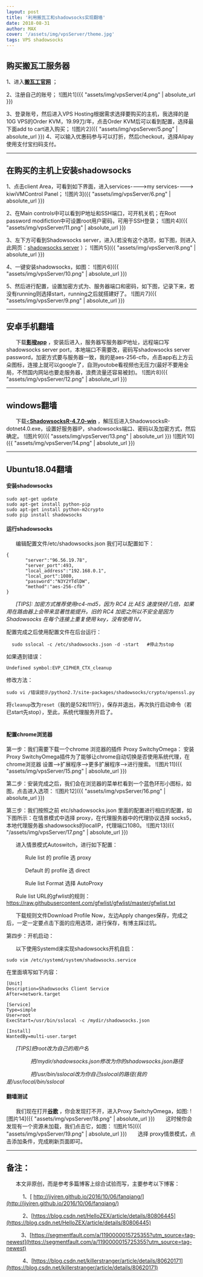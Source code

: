```yaml
---
layout: post
title: '利用搬瓦工和shadowsocks实现翻墙'
date: 2018-08-31
author: MAX
cover: '/assets/img/vpsServer/theme.jpg'
tags: VPS shadowsocks
---
```


## 购买搬瓦工服务器
1、进入[__搬瓦工官网__](https://www.bwh1.net/) ；

2、注册自己的账号；
![图片1]({{ "assets/img/vpsServer/4.png" | absolute_url }})

3、登录账号，然后进入VPS Hosting根据需求选择要购买的主机，我选择的是10G VPS的Order KVM，19.99刀/年，点击Order KVM后可以看到配置，选择最下面add to cart进入购买；
![图片2]({{ "assets/img/vpsServer/5.png" | absolute_url }})
4、可以输入优惠码参与可以打折，然后checkout，选择Alipay使用支付宝扫码支付。

---
## 在购买的主机上安装shadowsocks

1、点击client Area，可看到如下界面，进入services---->my services----> kiwiVMControl Panel；
![图片3]({{ "assets/img/vpsServer/6.png" | absolute_url }})

2、在Main controls中可以看到IP地址和SSH端口，可开机关机；在Root password modifiction中可设置root用户密码，可用于SSH登录；
![图片4]({{ "assets/img/vpsServer/11.png" | absolute_url }})

3、左下方可看到Shadowsocks server，进入(若没有这个选项，如下图，则进入此网页：[shadowsocks server](https://kiwivm.64clouds.com/main-exec.php?mode=extras_shadowsocks) ）；
![图片5]({{ "assets/img/vpsServer/8.png" | absolute_url }})

4、一键安装shadowsocks，如图：
![图片6]({{ "assets/img/vpsServer/10.png" | absolute_url }})

5、然后进行配置，设置加密方式为、服务器端口和密码，如下图，记录下来，若没有running则选择start，running之后就搭建好了。
![图片7]({{ "assets/img/vpsServer/9.png" | absolute_url }})

---
## 安卓手机翻墙

&emsp; &ensp;下载[__影梭app__](https://m.ddooo.com/softdown/75259.htm) ，安装后进入，服务器写服务器IP地址，远程端口写shadowsocks server port，本地端口不需要改，密码写shadowsocks server password，加密方式要与服务器一致，我的是aes-256-cfb，点击app右上方云朵图标，连接上就可以google了，自测youtobe看视频也无压力(最好不要用全局，不然国内网站也要走服务器，浪费流量还容易被封)。
![图片8]({{ "assets/img/vpsServer/12.png" | absolute_url }})

---
## windows翻墙

&emsp; &ensp;下载[<__ShadowsocksR-4.7.0-win__](https://github.com/zhoudaxiaa/ss-client) ，解压后进入ShadowsocksR-dotnet4.0.exe，设置好服务器IP，shadowsocks端口、密码以及加密方式，然后确定。
![图片9]({{ "assets/img/vpsServer/13.png" | absolute_url }})
![图片10]({{ "assets/img/vpsServer/14.png" | absolute_url }})

---
## Ubuntu18.04翻墙

#### 安装shadowsocks

```shell
sudo apt-get update
sudo apt-get install python-pip
sudo apt-get install python-m2crypto
sudo pip install shadowsocks
```

#### 运行shadowsocks

&emsp; &ensp;编辑配置文件/etc/shadowsocks.json 我们可以配置如下：
```shell
{
       "server":"96.56.19.78",
       "server_port":493,
       "local_address":"192.168.0.1",
       "local_port":1080,
       "password":"N3Y2YTdlDW",
       "method":"aes-256-cfb"
}
```
&emsp; &ensp;*[TIPS]: 加密方式推荐使用rc4-md5，因为 RC4 比 AES 速度快好几倍，如果用在路由器上会带来显著性能提升。旧的 RC4 加密之所以不安全是因为 Shadowsocks 在每个连接上重复使用 key，没有使用 IV。*

配置完成之后使用配置文件在后台运行：
```shell
  sudo sslocal -c /etc/shadowsocks.json -d -start   #停止为stop
```
如果遇到错误：
```shell
Undefined symbol:EVP_CIPHER_CTX_cleanup
```
修改方法：
```shell
sudo vi /错误提示/python2.7/site-packages/shadowsocks/crypto/openssl.py
```
将```cleanup```改为```reset```（我的是52和111行），保存并退出，再次执行启动命令（若已start先stop），至此，系统代理服务开启了。
#
#### 配置chrome浏览器

第一步：我们需要下载一个chrome 浏览器的插件 Proxy SwitchyOmega：
安装Proxy SwitchyOmega插件为了能够让chrome自动切换是否使用系统代理，在chrome浏览器 设置–->扩展程序-–>更多扩展程序–->进行搜索。
![图片11]({{ "assets/img/vpsServer/15.png" | absolute_url }})

第二步：安装完成之后，我们会在浏览器的菜单栏看到一个蓝色环形小图标，如图，点击进入选项：
![图片12]({{ "assets/img/vpsServer/16.png" | absolute_url }})

第三步：我们按照之前 etc/shadowsocks.json 里面的配置进行相应的配置，如下图所示：在情景模式中选择 proxy，在代理服务器中的代理协议选择 socks5，本地代理服务器:shadowsocks的localIP，代理端口1080。
![图片13]({{ "/assets/img/vpsServer/17.png" | absolute_url }})

&emsp; &ensp;进入情景模式Autoswitch，进行如下配置：

&emsp; &ensp;&emsp; &ensp;Rule list 的 profile 选 proxy

&emsp; &ensp;&emsp; &ensp;Default  的 profile 选 direct

&emsp; &ensp;&emsp; &ensp;Rule list Format 选择 AutoProxy


&emsp; &ensp;Rule list URL的gfwlist的规则：
&emsp; &ensp;&emsp; &ensp;[https://raw.githubusercontent.com/gfwlist/gfwlist/master/gfwlist.txt ](https://raw.githubusercontent.com/gfwlist/gfwlist/master/gfwlist.txt  ) 

&emsp; &ensp;下载规则文件Download Profile Now，左边Apply changes保存，完成之后，一定一定要点击下面的应用选项，进行保存，有博主踩过坑。

第四步：开机启动： 

&emsp; &ensp;以下使用Systemd来实现shadowsocks开机自启：
```shell
sudo vim /etc/systemd/system/shadowsocks.service
```

在里面填写如下内容：
```shell
[Unit]
Description=Shadowsocks Client Service
After=network.target
 
[Service]
Type=simple
User=root
ExecStart=/usr/bin/sslocal -c /mydir/shadowsocks.json
 
[Install]
WantedBy=multi-user.target
```
&emsp; &ensp;*[TIPS]把root改为自己的用户名*

&emsp; &emsp;&emsp; &emsp;*把/mydir/shadowsocks.json修改为你的shadowsocks.json路径*

&emsp; &emsp;&emsp; &emsp;*把/usr/bin/sslocal改为你自己sslocal的路径(我的是/usr/local/bin/sslocal*



#### 翻墙测试

&emsp; &ensp;我们现在打开[__谷歌__](www.google.com) ，你会发现打不开，进入Proxy SwitchyOmega，如图:
![图片14]({{ "assets/img/vpsServer/18.png" | absolute_url }})
&emsp; &ensp;这时候你会发现有一个资源未加载，我们点击它，如图：
![图片15]({{ "assets/img/vpsServer/19.png" | absolute_url }})
&emsp; &ensp;选择 proxy情景模式，点击添加条件，完成刷新页面即可。

---
## 备注：

&emsp; &ensp;本文非原创，而是参考多篇博客上综合试验而写，主要参考以下博客：

&emsp; &ensp;&emsp; 1、[ http://jiyiren.github.io/2016/10/06/fanqiang/](http://jiyiren.github.io/2016/10/06/fanqiang/) 

&emsp; &ensp;&emsp; 2、[https://blog.csdn.net/HelloZEX/article/details/80806445](https://blog.csdn.net/HelloZEX/article/details/80806445) 

&emsp; &ensp;&emsp;3、[https://segmentfault.com/a/1190000015725355?utm_source=tag-newest](https://segmentfault.com/a/1190000015725355?utm_source=tag-newest) 

&emsp; &ensp;&emsp; 4、[https://blog.csdn.net/killerstranger/article/details/80620171](https://blog.csdn.net/killerstranger/article/details/80620171) 
    